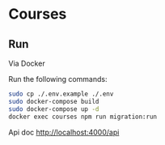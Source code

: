# Courses

## Run

Via Docker

Run the following commands:
``` bash
sudo cp ./.env.example ./.env
sudo docker-compose build
sudo docker-compose up -d
docker exec courses npm run migration:run
```

Api doc
[http://localhost:4000/api][link]

[link]: http://localhost:4000/api